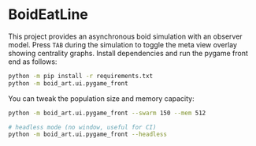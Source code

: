 # BoidEatLine

This project provides an asynchronous boid simulation with an observer model.
Press `TAB` during the simulation to toggle the meta view overlay showing
centrality graphs.
Install dependencies and run the pygame front end as follows:

```bash
python -m pip install -r requirements.txt
python -m boid_art.ui.pygame_front
```

You can tweak the population size and memory capacity:

```bash
python -m boid_art.ui.pygame_front --swarm 150 --mem 512

# headless mode (no window, useful for CI)
python -m boid_art.ui.pygame_front --headless
```
